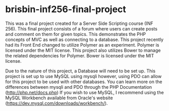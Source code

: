 # brisbin-inf256-final-project
This was a final project created for a Server Side Scripting course (INF 256). This final project consists of a forum where users can create posts and comment on them for given topics. This demonstrates the PHP concepts of MVC as well as connecting to a database.
This project recently had its Front End changed to utilize Polymer as an experiment. Polymer is licensed under the MIT license. 
This project also utilizes Bower to manage the related dependencies for Polymer. Bower is licensed under the MIT license.

Due to the nature of this project, a Database will need to be set up. This project is set up to use MySQL using mysqli however, using PDO can allow for this project to be used with other databases. 
You can learn more on the differences between mysqli and PDO through the PHP Documentation (http://php.net/docs.php)
If you wish to use MySQL, I recommend using the MySQL Workbench available from Oracle's website (https://dev.mysql.com/downloads/workbench/).
